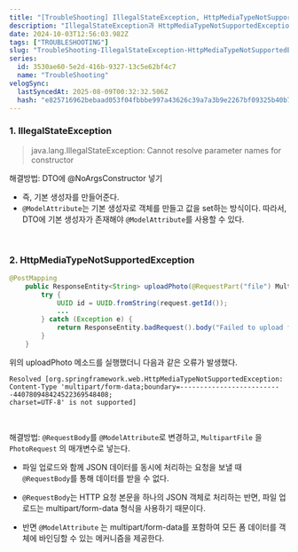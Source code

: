 ```yaml
---
title: "[TroubleShooting] IllegalStateException, HttpMediaTypeNotSupportedException"
description: "IllegalStateException과 HttpMediaTypeNotSupportedException"
date: 2024-10-03T12:56:03.982Z
tags: ["TROUBLESHOOTING"]
slug: "TroubleShooting-IllegalStateException-HttpMediaTypeNotSupportedException"
series:
  id: 3530ae60-5e2d-416b-9327-13c5e62bf4c7
  name: "TroubleShooting"
velogSync:
  lastSyncedAt: 2025-08-09T00:32:32.506Z
  hash: "e825716962bebaad053f04fbbbe997a43626c39a7a3b9e2267bf09325b40b702"
---
```


### 1. IllegalStateException
>java.lang.IllegalStateException: Cannot resolve parameter names for constructor


해결방법: DTO에 @NoArgsConstructor 넣기

- 즉, 기본 생성자를 만들어준다.
- ```@ModelAttribute```는 기본 생성자로 객체를 만들고 값을 set하는 방식이다.
따라서, DTO에 기본 생성자가 존재해야 ```@ModelAttribute```를 사용할 수 있다. 

<br>

### 2. HttpMediaTypeNotSupportedException
```java
@PostMapping
    public ResponseEntity<String> uploadPhoto(@RequestPart("file") MultipartFile file, @RequestBody PhotoRequest request) {
        try {
            UUID id = UUID.fromString(request.getId());
            ...
        } catch (Exception e) {
            return ResponseEntity.badRequest().body("Failed to upload file: " + e.getMessage());
        }
    }
```

위의 uploadPhoto 메소드를 실행했더니 다음과 같은 오류가 발생했다.
```
Resolved [org.springframework.web.HttpMediaTypeNotSupportedException:
Content-Type 'multipart/form-data;boundary=--------------------------440780948424522369548408;
charset=UTF-8' is not supported]
```


<br>

해결방법: ```@RequestBody```를 ```@ModelAttribute```로 변경하고, `MultipartFile` 을 `PhotoRequest` 의 매개변수로 넣는다.

- 파일 업로드와 함께 JSON 데이터를 동시에 처리하는 요청을 보낼 때 ```@RequestBody```를 통해 데이터를 받을 수 없다.
- ```@RequestBody```는 HTTP 요청 본문을 하나의 JSON 객체로 처리하는 반면, 파일 업로드는 multipart/form-data 형식을 사용하기 때문이다.

- 반면 ```@ModelAttribute``` 는 multipart/form-data를 포함하여 모든 폼 데이터를 객체에 바인딩할 수 있는 메커니즘을 제공한다.
